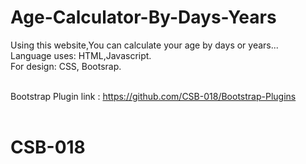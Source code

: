 # Age-Calculator-By-Days-Years

Using this website,You can calculate your age by days or years...<br/>
Language uses: HTML,Javascript.<br/>
For design: CSS, Bootsrap.<br/><br/>

Bootstrap Plugin link : https://github.com/CSB-018/Bootstrap-Plugins<br/><br/>


# CSB-018
